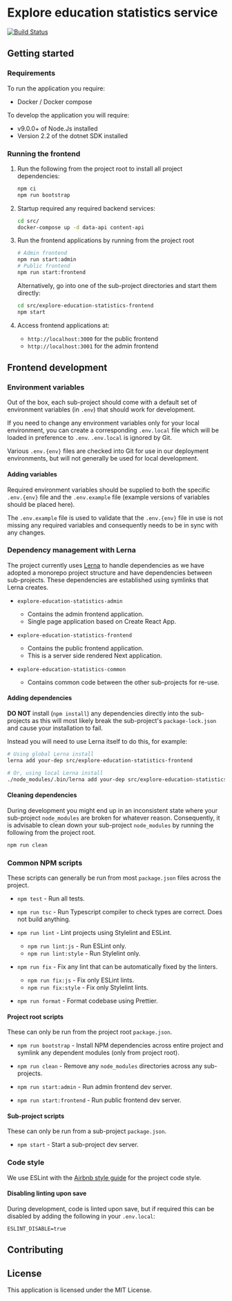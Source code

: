# Explore education statistics service
[![Build Status](https://dev.azure.com/dfe-statistics/Explore%20education%20statistics/_apis/build/status/Application?branchName=master)](https://dev.azure.com/dfe-statistics/Explore%20education%20statistics/_build/latest?definitionId=8&branchName=master)

## Getting started

### Requirements

To run the application you require:
- Docker / Docker compose 

To develop the application you will require:
- v9.0.0+ of Node.Js installed
- Version 2.2 of the dotnet SDK installed

### Running the frontend

1. Run the following from the project root to install all project dependencies:

    ```bash
    npm ci
    npm run bootstrap
    ```

2. Startup required any required backend services:
    
    ```bash
    cd src/
    docker-compose up -d data-api content-api
    ```
       
3. Run the frontend applications by running from the project root

    ```bash
    # Admin frontend
    npm run start:admin
    # Public frontend
    npm run start:frontend
    ```

    Alternatively, go into one of the sub-project directories and start them directly:
    
    ```bash
    cd src/explore-education-statistics-frontend
    npm start
    ```

4. Access frontend applications at:

    - `http://localhost:3000` for the public frontend
    - `http://localhost:3001` for the admin frontend

## Frontend development

### Environment variables

Out of the box, each sub-project should come with a default set of environment variables (in `.env`) 
that should work for development.

If you need to change any environment variables only for your local environment, you can create a
corresponding `.env.local` file which will be loaded in preference to `.env`. `.env.local` is 
ignored by Git.

Various `.env.{env}` files are checked into Git for use in our deployment environments, but will not
generally be used for local development.

#### Adding variables

Required environment variables should be supplied to both the specific `.env.{env}` file and the 
`.env.example` file (example versions of variables should be placed here). 

The `.env.example` file is used to validate that the `.env.{env}` file in use is not missing any 
required variables and consequently needs to be in sync with any changes.

### Dependency management with Lerna

The project currently uses [Lerna](https://github.com/lerna/lerna) to handle dependencies as we have
adopted a monorepo project structure and have dependencies between sub-projects. These dependencies
are established using symlinks that Lerna creates.

- `explore-education-statistics-admin` 
    - Contains the admin frontend application. 
    - Single page application based on Create React App.
  
- `explore-education-statistics-frontend` 
    - Contains the public frontend application.
    - This is a server side rendered Next application.
     
- `explore-education-statistics-common` 
    - Contains common code between the other sub-projects for re-use.

#### Adding dependencies

**DO NOT** install (`npm install`) any dependencies directly into the sub-projects as this will 
most likely break the sub-project's `package-lock.json` and cause your installation to fail.

Instead you will need to use Lerna itself to do this, for example:

```bash
# Using global Lerna install
lerna add your-dep src/explore-education-statistics-frontend

# Or, using local Lerna install
./node_modules/.bin/lerna add your-dep src/explore-education-statistics-frontend
```

#### Cleaning dependencies

During development you might end up in an inconsistent state where your sub-project `node_modules` 
are broken for whatever reason. Consequently, it is advisable to clean down your sub-project 
`node_modules` by running the following from the project root.

```bash
npm run clean
```

### Common NPM scripts

These scripts can generally be run from most `package.json` files across the project.

- `npm test` - Run all tests.

- `npm run tsc` - Run Typescript compiler to check types are correct. Does not build anything.

- `npm run lint` - Lint projects using Stylelint and ESLint.
    - `npm run lint:js` - Run ESLint only.
    - `npm run lint:style` - Run Stylelint only.
    
- `npm run fix` - Fix any lint that can be automatically fixed by the linters.
    - `npm run fix:js` - Fix only ESLint lints.
    - `npm run fix:style` - Fix only Stylelint lints.

- `npm run format` - Format codebase using Prettier. 

#### Project root scripts

These can only be run from the project root `package.json`.

- `npm run bootstrap` - Install NPM dependencies across entire project and symlink any dependent 
  modules (only from project root).

- `npm run clean` - Remove any `node_modules` directories across any sub-projects.

- `npm run start:admin` - Run admin frontend dev server.
- `npm run start:frontend` - Run public frontend dev server.
  
#### Sub-project scripts

These can only be run from a sub-project `package.json`.

- `npm start` - Start a sub-project dev server.

### Code style

We use ESLint with the [Airbnb style guide](https://github.com/airbnb/javascript) for the project
code style.

#### Disabling linting upon save

During development, code is linted upon save, but if required this can be disabled by adding the 
following in your `.env.local`:

```
ESLINT_DISABLE=true
```

## Contributing


## License
This application is licensed under the MIT License.
